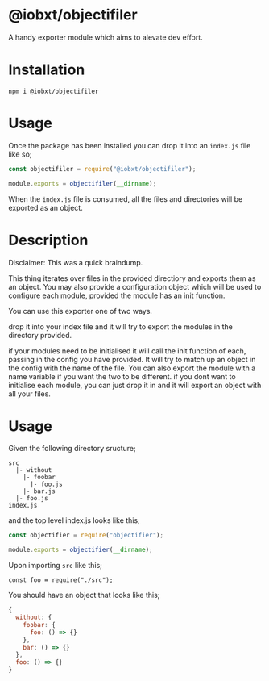 # @iobxt/objectifiler

A handy exporter module which aims to alevate dev effort.

# Installation

`npm i @iobxt/objectifiler`

# Usage

Once the package has been installed you can drop it into an `index.js` file like so;

```javascript
const objectifiler = require("@iobxt/objectifiler");

module.exports = objectifiler(__dirname);
```

When the `index.js` file is consumed, all the files and directories will be exported as an object.

# Description

Disclaimer: This was a quick braindump.

This thing iterates over files in the provided directiory and exports them as an object. You may also provide a configuration object which will be used to configure each module, provided the module has an init function.

You can use this exporter one of two ways.

drop it into your index file and it will try to export the modules in the directory provided.

if your modules need to be initialised it will call the init function of each, passing in the config you have provided. It will try to match up an object in the config with the name of the file. You can also export the module with a name variable if you want the two to be different. if you dont want to initialise each module, you can just drop it in and it will export an object with all your files.

# Usage

Given the following directory sructure;

```
src
  |- without
    |- foobar
      |- foo.js
    |- bar.js
  |- foo.js
index.js
```

and the top level index.js looks like this;

```javascript
const objectifier = require("objectifier");

module.exports = objectifier(__dirname);
```

Upon importing `src` like this;

`const foo = require("./src");`

You should have an object that looks like this;

```javascript
{
  without: {
    foobar: {
      foo: () => {}
    },
    bar: () => {}
  },
  foo: () => {}
}
```
